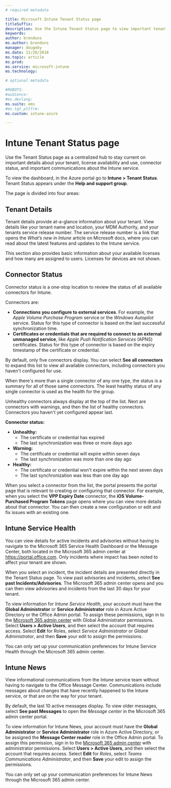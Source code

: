```yaml
---
# required metadata

title: Microsoft Intune Tenant Status page
titleSuffix:
description: Use the Intune Tenant Status page to view important tenant details without leaving the Intune portal
keywords:
author: brenduns
ms.author: brenduns
manager: dougeby
ms.date: 11/28/2018
ms.topic: article
ms.prod:
ms.service: microsoft-intune
ms.technology:

# optional metadata

#ROBOTS:
#audience:
#ms.devlang:
ms.suite: ems
#ms.tgt_pltfrm:
ms.custom: intune-azure

---
```

# Intune Tenant Status page
Use the Tenant Status page as a centralized hub to stay current on important details about your tenant, license availability and use, connector status, and important communications about the Intune service.  

To view the dashboard, in the Azure portal go to **Intune > Tenant Status**.  Tenant Status appears under the **Help and support group**.  

The page is divided into four areas: 

## Tenant Details
Tenant details provide at-a-glance information about your tenant. View details like your tenant name and location, your MDM Authority, and your tenants service release number. The service release number is a link that opens the *What’s new in Intune* article on Microsoft docs, where you can read about the latest features and updates to the Intune service.  

This section also provides basic information about your available licenses and how many are assigned to users. Licenses for devices are not shown. 

## Connector Status
Connector status is a one-stop location to review the status of all available connectors for Intune.  

Connectors are:
- **Connections you configure to external services**. For example, the *Apple Volume Purchase Program* service or the *Windows Autopilot* service.  Status for this type of connector is based on the last successful synchronization time.
- **Certificates or credentials that are required to connect to an external unmanaged service**, like *Apple Push Notification Services* (APNS) certificates. Status for this type of connector is based on the expiry timestamp of the certificate or credential.  

By default, only five connectors display. You can select **See all connectors** to expand this list to view all available connectors, including connectors you haven't configured for use.  

When there's more than a single connector of any one type, the status is a summary for all of those same connectors. The least healthy status of any single connector is used as the health for the group.  

Unhealthy connectors always display at the top of the list. Next are connectors with warnings, and then the list of healthy connectors. Connectors you haven't yet configured appear last.

**Connector status:**
- **Unhealthy:**
    - The certificate or credential has expired
    - The last synchronization was three or more days ago
- **Warning:**
    - The certificate or credential will expire within seven days
    - The last synchronization was more than one day ago
- **Healthy:**
    - The certificate or credential won't expire within the next seven days
    - The last synchronization was less than one day ago  

When you select a connector from the list, the portal presents the portal page that is relevant to creating or configuring that connector.  For example, when you select the **VPP Expiry Date** connector, the **iOS Volume-Purchased Program Tokens** page opens where you can view more details about that connector. You can then create a new configuration or edit and fix issues with an existing one.  

## Intune Service Health  
You can view details for active incidents and advisories without having to navigate to the Microsoft 365 Service Health Dashboard or the Message Center, both located in the Microsoft 365 admin center at https://portal.office.com. Only incidents where impact has been noted to affect your tenant are shown.  

When you select an incident, the incident details are presented directly in the Tenant Status page. To view past advisories and incidents, select **See past Incidents/Advisories**. The Microsoft 365 admin center opens and you can then view advisories and incidents from the last 30 days for your tenant.  

To view information for *Intune Service Health*, your account must have the **Global Administrator** or **Service Administrator** role in Azure Active Directory or the Office Admin portal. To assign these permissions, sign in to the [Microsoft 365 admin center](https://portal.officeppe.com/AdminPortal/Home#/homepage) with Global Administrator permissions. Select **Users > Active Users**, and then select the account that requires access. Select **Edit** for Roles, select *Service Administrator* or *Global Administrator*, and then **Save** your edit to assign the permissions.  

You can only set up your communication preferences for Intune Service Health through the Microsoft 365 admin center. 

## Intune News  
View informational communications from the Intune service team without having to navigate to the Office Message Center. Communications include messages about changes that have recently happened to the Intune service, or that are on the way for your tenant.  

By default, the last 10 active messages display. To view older messages, select **See past Messages** to open the *Message center* in the Microsoft 365 admin center portal.  

To view information for Intune News, your account must have the **Global Administrator** or **Service Administrator** role in Azure Active Directory, or be assigned the **Message Center reader** role in the Office Admin portal.  To assign this permission, sign in to the [Microsoft 365 admin center](https://portal.officeppe.com/AdminPortal/Home#/homepage) with administrator permissions. Select **Users > Active Users**, and then select the account that requires access. Select **Edit** for *Roles*, select *Teams Communications Administrator*, and then **Save** your edit to assign the permissions.  

You can only set up your communication preferences for Intune News through the Microsoft 365 admin center. 

